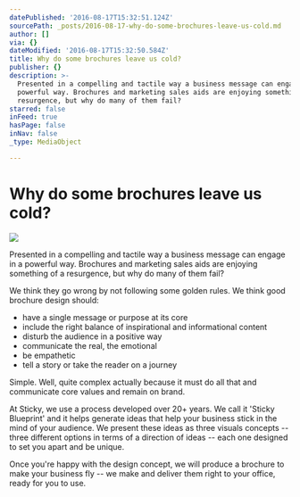 ```yaml
---
datePublished: '2016-08-17T15:32:51.124Z'
sourcePath: _posts/2016-08-17-why-do-some-brochures-leave-us-cold.md
author: []
via: {}
dateModified: '2016-08-17T15:32:50.584Z'
title: Why do some brochures leave us cold?
publisher: {}
description: >-
  Presented in a compelling and tactile way a business message can engage in a
  powerful way. Brochures and marketing sales aids are enjoying something of a
  resurgence, but why do many of them fail?
starred: false
inFeed: true
hasPage: false
inNav: false
_type: MediaObject

---
```

# **Why do some brochures leave us cold?**
![](https://the-grid-user-content.s3-us-west-2.amazonaws.com/e664dd53-e632-4480-a41b-0413afddb997.png)

Presented in a compelling and tactile way a business message can engage in a powerful way. Brochures and marketing sales aids are enjoying something of a resurgence, but why do many of them fail?

We think they go wrong by not following some golden rules. We think good brochure design should:

* have a single message or purpose at its core
* include the right balance of inspirational and informational content
* disturb the audience in a positive way
* communicate the real, the emotional
* be empathetic
* tell a story or take the reader on a journey

Simple. Well, quite complex actually because it must do all that and communicate core values and remain on brand.

At Sticky, we use a process developed over 20+ years. We call it 'Sticky Blueprint' and it helps generate ideas that help your business stick in the mind of your audience. We present these ideas as three visuals concepts -- three different options in terms of a direction of ideas -- each one designed to set you apart and be unique.

Once you're happy with the design concept, we will produce a brochure to make your business fly -- we make and deliver them right to your office, ready for you to use.